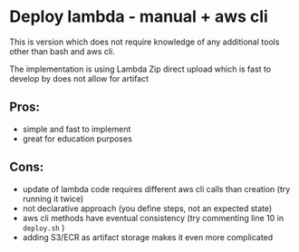 # Deploy lambda - manual + aws cli

This is version which does not require knowledge of any additional tools other than bash and aws cli.

The implementation is using Lambda Zip direct upload which is fast to develop by does not allow for artifact

## Pros:

- simple and fast to implement
- great for education purposes

## Cons:

- update of lambda code requires different aws cli calls than creation (try running it twice)
- not declarative approach (you define steps, not an expected state)
- aws cli methods have eventual consistency (try commenting line 10 in `deploy.sh` )
- adding S3/ECR as artifact storage makes it even more complicated
